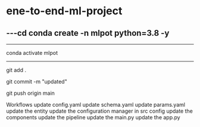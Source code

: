 # ene-to-end-ml-project
---cd
conda create -n mlpot python=3.8 -y
---

---
conda activate mlpot

-----

git add .

git commit -m "updated"


git push origin main

Workflows
update config.yaml
update schema.yaml
update params.yaml
update the entity
update the configuration manager in src config
update the components
update the pipeline
update the main.py
update the app.py